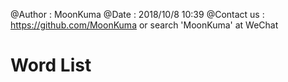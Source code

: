 @Author : MoonKuma
@Date  : 2018/10/8 10:39
@Contact us : https://github.com/MoonKuma or search 'MoonKuma' at WeChat 

# Word List

